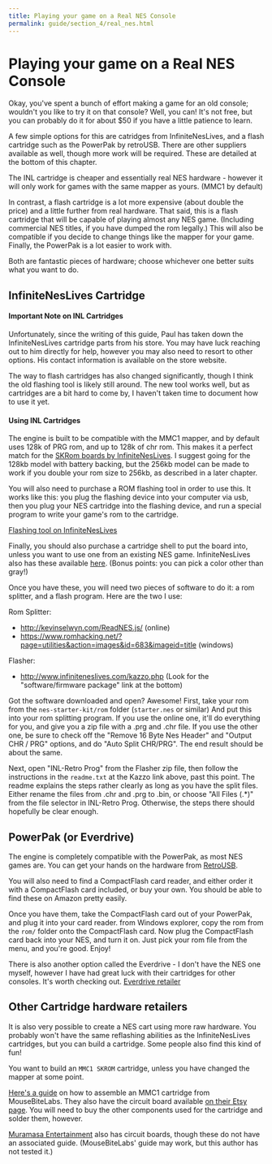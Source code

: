 ```yaml
---
title: Playing your game on a Real NES Console
permalink: guide/section_4/real_nes.html
---
```

# Playing your game on a Real NES Console

Okay, you've spent a bunch of effort making a game for an old console; wouldn't you like to try
it on that console? Well, you can! It's not free, but you can probably do it for about $50 if you
have a little patience to learn.

A few simple options for this are catridges from InfiniteNesLives, and a flash cartridge such as the 
PowerPak by retroUSB. There are other suppliers available as well, though more work will be required. 
These are detailed at the bottom of this chapter.

The INL cartridge is cheaper and essentially real NES hardware - however it will only work for games with the same mapper as yours. (MMC1 by default)

In contrast, a flash cartridge is a lot more expensive (about double the price) and a little further
from real hardware. That said, this is a flash cartridge that will be capable of playing almost
any NES game. (Including commercial NES titles, if you have dumped the rom legally.) This will
also be compatible if you decide to change things like the mapper for your game. Finally, the
PowerPak is a lot easier to work with.

Both are fantastic pieces of hardware; choose whichever one better suits what you want to do.

## InfiniteNesLives Cartridge

#### Important Note on INL Cartridges

Unfortunately, since the writing of this guide, Paul has taken down the InfiniteNesLives cartridge 
parts from his store. You may have luck reaching out to him directly for help, however
you may also need to resort to other options. His contact information is available on
the store website.

The way to flash cartridges has also changed significantly, though I think the old
flashing tool is likely still around. The new tool works well, but as cartridges are
a bit hard to come by, I haven't taken time to document how to use it yet.

#### Using INL Cartridges

The engine is built to be compatible with the MMC1 mapper, and by default uses 128k of PRG rom, 
and up to 128k of chr rom. This makes it a perfect match for the 
[SKRom boards by InfiniteNesLives](http://www.infiniteneslives.com/nessupplies.php#SKROM). 
I suggest going for the 128kb model with battery backing, but the 256kb model can be made
to work if you double your rom size to 256kb, as described in a later chapter.

You will also need to purchase a ROM flashing tool in order to use this. It works like this: 
you plug the flashing device into your computer via usb, then  you plug your NES cartridge
into the flashing device, and run a special program to write your game's rom to the cartridge.

[Flashing tool on InfiniteNesLives](http://www.infiniteneslives.com/kazzo.php)

Finally, you should also purchase a cartridge shell to put the board into, unless you want to use one
from an existing NES game. InfiniteNesLives also has these available 
[here](http://www.infiniteneslives.com/nessupplies.php#cases). (Bonus points: you can pick a color other
than gray!)

Once you have these, you will need two pieces of software to do it: a rom splitter, and 
a flash program. Here are the two I use: 

Rom Splitter: 
- http://kevinselwyn.com/ReadNES.js/ (online)
- https://www.romhacking.net/?page=utilities&action=images&id=683&imageid=title (windows)

Flasher: 
- http://www.infiniteneslives.com/kazzo.php (Look for the "software/firmware package" link at the bottom)

Got the software downloaded and open? Awesome! First, take your rom from the `nes-starter-kit/rom` folder 
(`starter.nes` or similar) And put this into your rom splitting program. If you use the online one, it'll 
do everything  for you, and give you a zip file with a .prg and .chr file. If you use the other one, be 
sure to check off the "Remove 16 Byte Nes Header" and "Output CHR / PRG" options, and do "Auto Split 
CHR/PRG". The end result should be about the same.

Next, open "INL-Retro Prog" from the Flasher zip file, then follow the instructions in the `readme.txt` 
at the Kazzo link above, past this point. The readme explains the steps rather clearly as long as you
have the split files. Either rename the files from .chr and .prg to .bin, or choose "All Files (.*)" 
from the file selector in INL-Retro Prog. Otherwise, the steps there should hopefully be clear enough.


## PowerPak (or Everdrive)

The engine is completely compatible with the PowerPak, as most NES games are. You can get your
hands on the hardware from [RetroUSB](https://www.retrousb.com/product_info.php?products_id=34).

You will also need to find a CompactFlash card reader, and either order it with a CompactFlash
card included, or buy your own. You should be able to find these on Amazon pretty easily. 

Once you have them, take the CompactFlash card out of your PowerPak, and plug it into your 
card reader. from Windows explorer, copy the rom from the `rom/` folder onto the CompactFlash
card. Now plug the CompactFlash card back into your NES, and turn it on. Just pick your rom
file from the menu, and you're good. Enjoy!

There is also another option called the Everdrive - I don't have the NES one myself, however I have had 
great luck with their cartridges for other consoles. It's worth checking out.
[Everdrive retailer](https://krikzz.com/)

## Other Cartridge hardware retailers

It is also very possible to create a NES cart using more raw hardware. You probably won't have the
same reflashing abilities as the InfiniteNesLives cartridges, but you can build a cartridge. Some
people also find this kind of fun!

You want to build an `MMC1 SKROM` cartridge, unless you have changed the mapper at some point.

[Here's a guide](https://mousebitelabs.com/2021/01/27/nes-reproduction-board-guide-mmc1/) on how to assemble an MMC1 cartridge from MouseBiteLabs. 
They also have the circuit board available 
[on their Etsy page](https://www.etsy.com/shop/MouseBiteLabs). 
You will need to buy the other components used for the cartridge and solder them, however.

[Muramasa Entertainment](https://www.muramasaentertainment.com/product/nes-txsxrom-advanced-mmc1/)
also has circuit boards, though these do not have an associated guide. (MouseBiteLabs' guide may work,
but this author has not tested it.)
